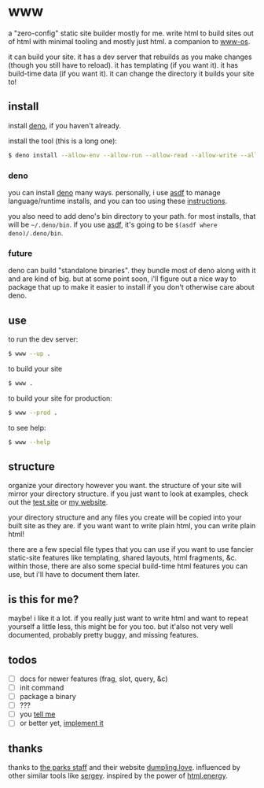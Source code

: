 # www

a "zero-config" static site builder mostly for me. write html to build sites out of html
with minimal tooling and mostly just html. a companion to [www-os](https://github.com/tycobbb/www-os).

it can build your site. it has a dev server that rebuilds as you make changes (though you still have to reload). it has templating (if you want it). it has build-time data (if you want it). it can change the directory it builds your site to!


## install

install [deno](#install-deno), if you haven't already.

install the tool (this is a long one):

```sh
$ deno install --allow-env --allow-run --allow-read --allow-write --allow-net https://deno.land/x/wvvw@0.0.10/www.ts
```

### deno

you can install [deno](https://deno.land/#installation) many ways. personally, i use [asdf](https://github.com/asdf-vm/asdf) to manage language/runtime installs, and you can too using these [instructions](https://github.com/denoland/deno_install#install-and-manage-multiple-versions).

you also need to add deno's bin directory to your path. for most installs, that will be `~/.deno/bin`. if you use [asdf](https://github.com/asdf-vm/asdf), it's going to be `$(asdf where deno)/.deno/bin`.

### future

deno can build "standalone binaries". they bundle most of deno along with it and are kind of big. but
at some point soon, i'll figure out a nice way to package that up to make it easier to install if you don't otherwise
care about deno.

## use

to run the dev server:

```sh
$ www --up .
```

to build your site

```sh
$ www .
```

to build your site for production:

```sh
$ www --prod .
```

to see help:

```sh
$ www --help
```

## structure

organize your directory however you want. the structure of your site will mirror your directory structure. if you just want to look at examples, check out the [test site](./test/fixtures/) or [my website](https://github.com/tycobbb/website).

your directory structure and any files you create will be copied into your built site as they are. if you want want to write plain html, you can write plain html!

there are a few special file types that you can use if you want to use fancier static-site features like templating, shared layouts, html fragments, &c. within those, there are also some special build-time html features you can use, but i'll have to document them later.

## is this for me?

maybe! i like it a lot. if you really just want to write html and want to repeat yourself a little less, this might be for you too. but it'also not very well documented, probably pretty buggy, and missing features.

## todos

- [ ] docs for newer features (frag, slot, query, &c)
- [ ] init command
- [ ] package a binary
- [ ] ???
- [ ] you [tell me](https://github.com/tycobbb/www/issues)
- [ ] or better yet, [implement it](https://github.com/tycobbb/www/compare)

## thanks

thanks to [the parks staff](https://twitter.com/theparksstaff) and their website [dumpling.love](https://dumpling.love). influenced by other similar tools like [sergey](https://github.com/trys/sergey). inspired by the power of [html.energy](https://html.energy).
